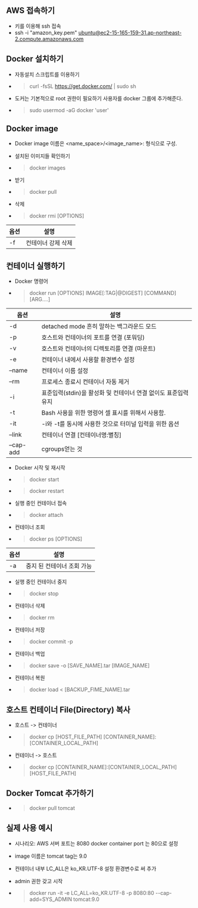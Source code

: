 ## AWS 접속하기

- 키를 이용해 ssh 접속
- ssh -i "amazon_key.pem" [ubuntu@ec2-15-165-159-31.ap-northeast-2.compute.amazonaws.com](mailto:ubuntu@ec2-15-165-159-31.ap-northeast-2.compute.amazonaws.com)

## Docker 설치하기

- 자동설치 스크립트를 이용하기

- > curl -fsSL https://get.docker.com/ | sudo sh

- 도커는 기본적으로 root 권한이 필요하기 사용자를 docker 그룹에 추가해준다.

- > sudo usermod -aG docker 'user'

## Docker image

- Docker image 이름은 <name_space>/<image_name>: 형식으로 구성.

- 설치된 이미지들 확인하기

- > docker images

- 받기

- > docker pull

- 삭제

- > docker rmi [OPTIONS]

| 옵션 | 설명               |
| ---- | ------------------ |
| -f   | 컨테이너 강제 삭제 |

## 컨테이너 실행하기

- Docker 명령어

- > docker run [OPTIONS] IMAGE[:TAG|@DIGEST] [COMMAND] [ARG....]

| 옵션     | 설명                                                         |
| -------- | ------------------------------------------------------------ |
| -d       | detached mode 흔히 말하는 백그라운드 모드                    |
| -p       | 호스트와 컨테이너의 포트를 연결 (포워딩)                     |
| -v       | 호스트와 컨테이너의 디렉토리를 연결 (마운트)                 |
| -e       | 컨테이너 내에서 사용할 환경변수 설정                         |
| –name    | 컨테이너 이름 설정                                           |
| –rm      | 프로세스 종료시 컨테이너 자동 제거                           |
| -i       | 표준입력(stdin)을 활성화 및 컨테이너 연결 없이도 표준입력 유지 |
| -t       | Bash 사용을 위한 명령어 셀 표시를 위해서 사용함.             |
| -it      | -i와 -t를 동시에 사용한 것으로 터미널 입력을 위한 옵션       |
| –link    | 컨테이너 연결 [컨테이너명:별칭]                              |
| –cap-add | cgroups얻는 것                                               |

- Docker 시작 및 재시작

- > docker start

- > docker restart

- 실행 중인 컨테이너 접속

- > docker attach

- 컨테이너 조회

- > docker ps [OPTIONS]

| 옵션 | 설명                       |
| ---- | -------------------------- |
| -a   | 중지 된 컨테이너 조회 가능 |

- 실행 중인 컨테이너 중지

- > docker stop

- 컨테이너 삭제

- > docker rm

- 컨테이너 저장

- > docker commit -p

- 컨테이너 백업

- > docker save -o [SAVE_NAME].tar [IMAGE_NAME]

- 컨테이너 복원

- > docker load < [BACKUP_FIME_NAME].tar

## 호스트 컨테이너 File(Directory) 복사

- 호스트 -> 컨테이너

- > docker cp [HOST_FILE_PATH] [CONTAINER_NAME]:[CONTAINER_LOCAL_PATH]

- 컨테이너 -> 호스트

- > docker cp [CONTAINER_NAME]:[CONTAINER_LOCAL_PATH] [HOST_FILE_PATH]

## Docker Tomcat 추가하기

- > docker pull tomcat

## 실제 사용 예시

- 시나리오: AWS 서버 포트는 8080 docker container port 는 80으로 설정

- image 이름은 tomcat tag는 9.0

- 컨테이너 내부 LC_ALL은 ko_KR.UTF-8 설정 환경변수로 써 추가

- admin 권한 갖고 시작

- > docker run -it -e LC_ALL=ko_KR.UTF-8 -p 8080:80 --cap-add=SYS_ADMIN tomcat:9.0